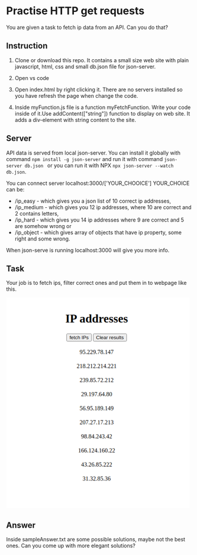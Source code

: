 # Practise HTTP get requests
You are given a task to fetch ip data from an API. Can you do that?

## Instruction
1. Clone or download this repo.
  It contains a small size web site with plain javascript, html, css and small db.json file for json-server.

2. Open vs code
3. Open index.html by right clicking it. There are no servers installed so you have refresh the page when change the code.
4. Inside myFunction.js file is a function myFetchFunction. Write your code inside of it.Use addContent(["string"]) function 
  to display on web site. It adds a div-element with string content to the site.

## Server
API data is served from local json-server. You can install it globally with command 
`npm install -g json-server` and run it with command `json-server db.json ` 
or you can run it with NPX `npx json-server --watch db.json`.

You can connect server localhost:3000/['YOUR_CHOOICE']
YOUR_CHOICE can be:
* /ip_easy - which gives you a json list of 10 correct ip addresses,
* /ip_medium - which gives you 12 ip addresses, where 10 are correct and 2 contains letters,
* /ip_hard - which gives you 14 ip addresses where 9 are correct and 5 are somehow wrong or
* /ip_object - which gives array of objects that have ip property, some right and some wrong.

When json-serve is running localhost:3000 will give you more info.

## Task
Your job is to fetch ips, filter correct ones and put them in to webpage like this. 

![Alt text](images/ip-addresses.png?raw=true)

## Answer
Inside sampleAnswer.txt are some possible solutions, maybe not the best ones. Can you come up with more elegant solutions?
